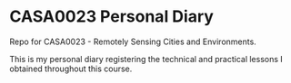 # CASA0023 Personal Diary

Repo for CASA0023 - Remotely Sensing Cities and Environments.

This is my personal diary registering the technical and practical lessons I obtained throughout this course.
